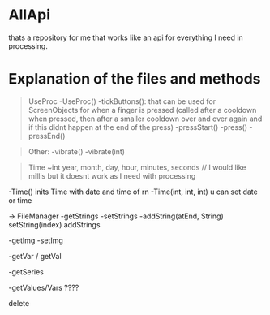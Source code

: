 # AllApi
thats a repository for me that works like an api for everything I need in processing.


# Explanation of the files and methods





> UseProc
  -UseProc()
  -tickButtons():
    that can be used for ScreenObjects for when a finger is pressed (called after a cooldown when pressed, then after a smaller cooldown over and over again and if this didnt happen at the end of the press)
  -pressStart()
  -press()
  -pressEnd()
  
  > 
  

> Other:
  -vibrate()
  -vibrate(int)
  
  

> Time
  ~int year, month, day, hour, minutes, seconds
  // I would like millis but it doesnt work as I need with processing
  
  -Time()
    inits Time with date and time of rn
  -Time(int, int, int)
    u can set date or time



-> FileManager
-getStrings
-setStrings
-addString(atEnd, String)
setString(index)
addStrings

-getImg
-setImg

-getVar / getVal

-getSeries

-getValues/Vars ????


delete



